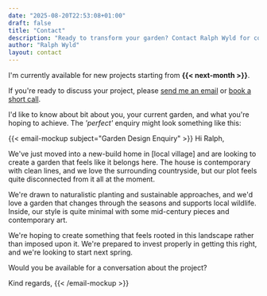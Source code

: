 ```yaml
---
date: "2025-08-20T22:53:08+01:00"
draft: false
title: "Contact"
description: "Ready to transform your garden? Contact Ralph Wyld for contemporary garden design in Bedfordshire."
author: "Ralph Wyld"
layout: contact
---
```


I'm currently available for new projects starting from **{{< next-month >}}**.

If you're ready to discuss your project, please [send me an email](mailto:hello@wylddesign.studio) or [book a short call](https://tidycal.com/wylddesign/discovery).

I'd like to know about bit about you, your current garden, and what you're hoping to achieve. The _'perfect'_ enquiry might look something like this:

{{< email-mockup subject="Garden Design Enquiry" >}}
Hi Ralph,

We've just moved into a new-build home in [local village] and are looking to create a garden that feels like it belongs here. The house is contemporary with clean lines, and we love the surrounding countryside, but our plot feels quite disconnected from it all at the moment.

We're drawn to naturalistic planting and sustainable approaches, and we'd love a garden that changes through the seasons and supports local wildlife. Inside, our style is quite minimal with some mid-century pieces and contemporary art.

We're hoping to create something that feels rooted in this landscape rather than imposed upon it. We're prepared to invest properly in getting this right, and we're looking to start next spring.

Would you be available for a conversation about the project?

Kind regards,
{{< /email-mockup >}}

